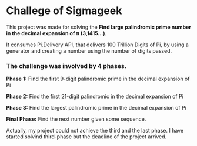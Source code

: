 <h1>Challege of Sigmageek</h1>

<p>This project was made for solving the <strong>Find large palindromic prime number in the decimal expansion of π (3,1415…)</strong>.</p>
<p>It consumes Pi.Delivery API, that delivers 100 Trillion Digits of Pi, by using a generator and creating a number using the number of digits passed.</p>

<h3>The challenge was involved by 4 phases.</h3> 
<p><strong>Phase 1:</strong> Find the first 9-digit palindromic prime in the decimal expansion of Pi</p>
<p><strong>Phase 2:</strong> Find the first 21-digit palindromic in the decimal expansion of Pi</p>
<p><strong>Phase 3:</strong> Find the largest palindromic prime in the decimal expansion of Pi</p>
<p><strong>Final Phase:</strong> Find the next number given some sequence.</p>


<p>Actually, my project could not achieve the third and the last phase. I have started solvind third-phase but the deadline of the project arrived. </p>
